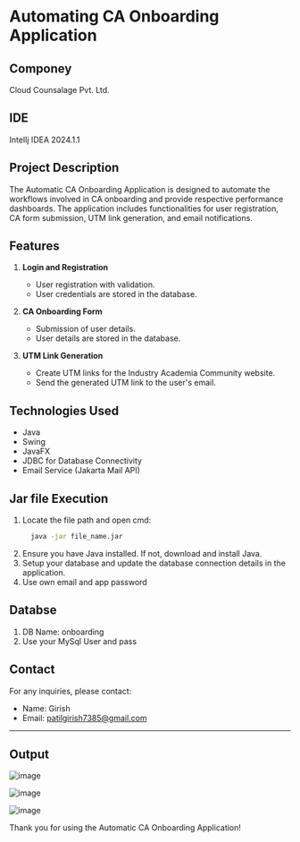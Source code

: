 # Automating CA Onboarding Application

## Componey
Cloud Counsalage Pvt. Ltd.

## IDE
IntelIj IDEA 2024.1.1

## Project Description
The Automatic CA Onboarding Application is designed to automate the workflows involved in CA onboarding and provide respective performance dashboards. The application includes functionalities for user registration, CA form submission, UTM link generation, and email notifications.

## Features
1. **Login and Registration**
   - User registration with validation.
   - User credentials are stored in the database.

2. **CA Onboarding Form**
   - Submission of user details.
   - User details are stored in the database.

3. **UTM Link Generation**
   - Create UTM links for the Industry Academia Community website.
   - Send the generated UTM link to the user's email.

## Technologies Used
- Java
- Swing
- JavaFX
- JDBC for Database Connectivity
- Email Service (Jakarta Mail API)

## Jar file Execution
1. Locate the file path and open cmd:
    ```bash
      java -jar file_name.jar
    ```
2. Ensure you have Java installed. If not, download and install Java.
4. Setup your database and update the database connection details in the application.
5. Use own email and app password

## Databse
1. DB Name: onboarding
2. Use your MySql User and pass   

## Contact
For any inquiries, please contact:
- Name: Girish   
- Email: patilgirish7385@gmail.com

---
## Output
![image](https://github.com/user-attachments/assets/baeda670-84e8-4924-b3a0-afb7765e530b)

![image](https://github.com/user-attachments/assets/9782d9d9-4625-4358-85a1-d490cf266d21)

![image](https://github.com/user-attachments/assets/c9b06eaf-5125-4d2b-97f0-d5bfe50f36dd)

Thank you for using the Automatic CA Onboarding Application!
